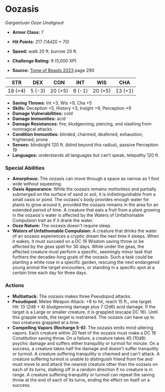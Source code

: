 # Oozasis

*Gargantuan* *Ooze* *Unaligned*

- **Armor Class:** 7
- **Hit Points:** 217 (14d20 + 70)
- **Speed:** walk 20 ft. burrow 20 ft.

- **Challenge Rating:** 9 (5,000 XP)
- **Source:** [Tome of Beasts 2023](https://koboldpress.com/kpstore/product/tome-of-beasts-1-2023-edition/) page 290

| STR | DEX | CON | INT | WIS | CHA |
| --- | --- | --- | --- | --- | --- |
| 18 (+4) | 5 (-3) | 20 (+5) | 8 (-1) | 20 (+5) | 13 (+1) |

- **Saving Throws**: Int +3, Wis +9, Cha +5
- **Skills:** Deception +5, History +3, Insight +9, Perception +9
- **Damage Vulnerabilities:** cold
- **Damage Immunities:** acid
- **Damage Resistances:** fire; bludgeoning, piercing, and slashing from nonmagical attacks
- **Condition Immunities:** blinded, charmed, deafened, exhaustion, frightened, prone
- **Senses:** blindsight 120 ft. (blind beyond this radius), passive Perception 19
- **Languages:** understands all languages but can’t speak, telepathy 120 ft.

### Special Abilities

- **Amorphous:** The oozasis can move through a space as narrow as 1 foot wide without squeezing.
- **Oasis Appearance:** While the oozasis remains motionless and partially submerged on the surface of sand or soil, it is indistinguishable from a small oasis or pond. The oozasis's body provides enough water for plants to grow around it, provided the oozasis remains in the area for an extended period of time. A creature that eats a fruit from a plant growing in the oozasis's water is affected by the Waters of Unfathomable Compulsion trait as if it drank the water.
- **Ooze Nature:** The oozasis doesn't require sleep.
- **Waters of Unfathomable Compulsion:** A creature that drinks the water of an oozasis experiences a cryptic dream the next time it sleeps. When it wakes, it must succeed on a DC 16 Wisdom saving throw or be affected by the geas spell for 30 days. While under the geas, the affected creature must perform a specific, seemingly minor task that furthers the decades-long goals of the oozasis. Such a task could be planting a white rose in a specific garden, rescuing the next endangered young animal the target encounters, or standing in a specific spot at a certain time each day for three days.

### Actions

- **Multiattack:** The oozasis makes three Pseudopod attacks.
- **Pseudopod:** Melee Weapon Attack: +8 to hit, reach 15 ft., one target. Hit: 13 (2d8 + 4) bludgeoning damage plus 7 (2d6) acid damage. If the target is a Large or smaller creature, it is grappled (escape DC 16). Until this grapple ends, the target is restrained. The oozasis can have up to two creatures grappled at a time.
- **Compelling Vapors (Recharge 5-6):** The oozasis emits mind-altering vapors. Each creature within 20 feet of the oozasis must make a DC 16 Constitution saving throw. On a failure, a creature takes 45 (10d8) psychic damage and suffers either tranquility or turmoil for minute. On a success, a creature takes half the damage and doesn't suffer tranquility or turmoil. A creature suffering tranquility is charmed and can't attack. A creature suffering turmoil is unable to distinguish friend from foe and must move to and attack the nearest creature other than the oozasis on each of its turns, stalking off in a random direction if no creature is in range. A creature suffering tranquility or turmoil can repeat the saving throw at the end of each of its turns, ending the effect on itself on a success.

